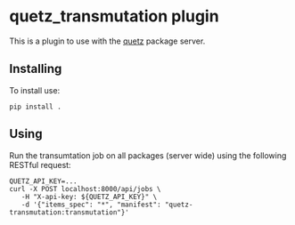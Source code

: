 # quetz_transmutation plugin

This is a plugin to use with the [quetz](https://github.com/mamba-org/quetz) package server.

## Installing

To install use:

```
pip install .
```

## Using

Run the transumtation job on all packages (server wide) using the following RESTful request:

```
QUETZ_API_KEY=...
curl -X POST localhost:8000/api/jobs \
   -H "X-api-key: ${QUETZ_API_KEY}" \
   -d '{"items_spec": "*", "manifest": "quetz-transmutation:transmutation"}'
```
